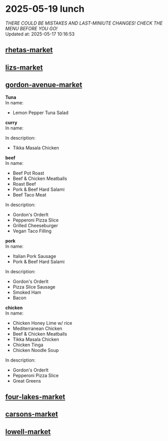 # 2025-05-19 lunch  
*THERE COULD BE MISTAKES AND LAST-MINIUTE CHANGES! CHECK THE MENU BEFORE YOU GO!*  
Updated at: 2025-05-17 10:16:53  
## [rhetas-market](https://wisc-housingdining.nutrislice.com/menu/rhetas-market/lunch/2025-05-19)  
## [lizs-market](https://wisc-housingdining.nutrislice.com/menu/lizs-market/lunch/2025-05-19)  
## [gordon-avenue-market](https://wisc-housingdining.nutrislice.com/menu/gordon-avenue-market/lunch/2025-05-19)  
**Tuna**  
In name:   
 - Lemon Pepper Tuna Salad  
  
**curry**  
In name:   
  
In description:   
 - Tikka Masala Chicken  
  
**beef**  
In name:   
 - Beef Pot Roast  
 - Beef & Chicken Meatballs  
 - Roast Beef  
 - Pork & Beef Hard Salami  
 - Beef Taco Meat  
  
In description:   
 - Gordon's OrderIt  
 - Pepperoni Pizza Slice  
 - Grilled Cheeseburger  
 - Vegan Taco Filling  
  
**pork**  
In name:   
 - Italian Pork Sausage  
 - Pork & Beef Hard Salami  
  
In description:   
 - Gordon's OrderIt  
 - Pizza Slice Sausage  
 - Smoked Ham  
 - Bacon  
  
**chicken**  
In name:   
 - Chicken Honey Lime w/ rice  
 - Mediterranean Chicken  
 - Beef & Chicken Meatballs  
 - Tikka Masala Chicken  
 - Chicken Tinga  
 - Chicken Noodle Soup  
  
In description:   
 - Gordon's OrderIt  
 - Pepperoni Pizza Slice  
 - Great Greens  
  
## [four-lakes-market](https://wisc-housingdining.nutrislice.com/menu/four-lakes-market/lunch/2025-05-19)  
## [carsons-market](https://wisc-housingdining.nutrislice.com/menu/carsons-market/lunch/2025-05-19)  
## [lowell-market](https://wisc-housingdining.nutrislice.com/menu/lowell-market/lunch/2025-05-19)  
  
